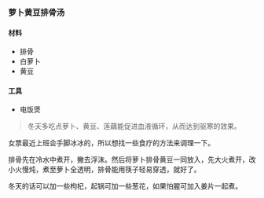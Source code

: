 ### 萝卜黄豆排骨汤

#### 材料

* 排骨
* 白萝卜
* 黄豆

#### 工具

* 电饭煲

> 冬天多吃点萝卜、黄豆、莲藕能促进血液循环，从而达到驱寒的效果。

女票最近上班会手脚冰冰的，所以想找一些食疗的方法来调理一下。

排骨先在冷水中煮开，撇去浮沫。然后将萝卜排骨黄豆一同放入，先大火煮开，改小火慢炖，煮至萝卜全透明，排骨能用筷子轻易穿透，就好了。

冬天的话可以加一些枸杞，起锅可加一些葱花，如果怕腥可加入姜片一起煮。